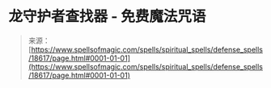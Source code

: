 <!--yml

category: 未分类

date: 2024-06-12 19:00:20

-->

# 龙守护者查找器 - 免费魔法咒语

> 来源：[https://www.spellsofmagic.com/spells/spiritual_spells/defense_spells/18617/page.html#0001-01-01](https://www.spellsofmagic.com/spells/spiritual_spells/defense_spells/18617/page.html#0001-01-01)
